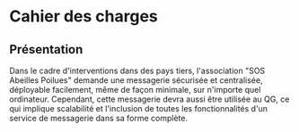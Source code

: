 # Cahier des charges

## Présentation

Dans le cadre d'interventions dans des pays tiers, l'association "SOS Abeilles Poilues" demande une messagerie sécurisée et centralisée, déployable facilement, même de façon minimale, sur n'importe quel ordinateur.
Cependant, cette messagerie devra aussi être utilisée au QG, ce qui implique scalabilité et l'inclusion de toutes les fonctionnalités d'un service de messagerie dans sa forme complète.

## 

